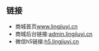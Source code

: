 <h2>链接</h2>
<ul>
<li>商城首页<a href="www.lingjiuyi.cn" rel="nofollow">www.lingjiuyi.cn</a></li>
<li>商城后台链接:<a href="admin.lingjiuyi.cn"  rel="nofollow">admin.lingjiuyi.cn</a></li>
<li>微信h5链接:<a href="h5.lingjiuyi.cn"  rel="nofollow">h5.lingjiuyi.cn</a></li>
</ul>
